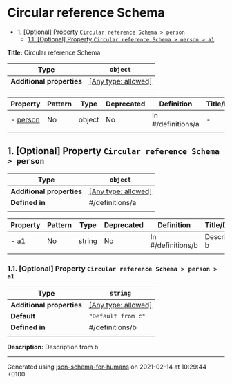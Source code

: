 # Circular reference Schema

- [1. [Optional] Property `Circular reference Schema > person`](#person)
  - [1.1. [Optional] Property `Circular reference Schema > person > a1`](#person_a1)

**Title:** Circular reference Schema

| Type                      | `object`                                                                  |
| ------------------------- | ------------------------------------------------------------------------- |
| **Additional properties** | [[Any type: allowed]](# "Additional Properties of any type are allowed.") |
|                           |                                                                           |

| Property             | Pattern | Type   | Deprecated | Definition         | Title/Description |
| -------------------- | ------- | ------ | ---------- | ------------------ | ----------------- |
| - [person](#person ) | No      | object | No         | In #/definitions/a | -                 |
|                      |         |        |            |                    |                   |

## <a name="person"></a>1. [Optional] Property `Circular reference Schema > person`

| Type                      | `object`                                                                  |
| ------------------------- | ------------------------------------------------------------------------- |
| **Additional properties** | [[Any type: allowed]](# "Additional Properties of any type are allowed.") |
| **Defined in**            | #/definitions/a                                                           |
|                           |                                                                           |

| Property            | Pattern | Type   | Deprecated | Definition         | Title/Description  |
| ------------------- | ------- | ------ | ---------- | ------------------ | ------------------ |
| - [a1](#person_a1 ) | No      | string | No         | In #/definitions/b | Description from b |
|                     |         |        |            |                    |                    |

### <a name="person_a1"></a>1.1. [Optional] Property `Circular reference Schema > person > a1`

| Type                      | `string`                                                                  |
| ------------------------- | ------------------------------------------------------------------------- |
| **Additional properties** | [[Any type: allowed]](# "Additional Properties of any type are allowed.") |
| **Default**               | `"Default from c"`                                                        |
| **Defined in**            | #/definitions/b                                                           |
|                           |                                                                           |

**Description:** Description from b

----------------------------------------------------------------------------------------------------------------------------
Generated using [json-schema-for-humans](https://github.com/coveooss/json-schema-for-humans) on 2021-02-14 at 10:29:44 +0100